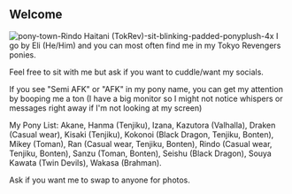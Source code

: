 ## Welcome
![pony-town-Rindo Haitani (TokRev)-sit-blinking-padded-ponyplush-4x](https://github.com/user-attachments/assets/db0ab7e2-2139-45dd-ab1e-a796063ef311)
I go by Eli (He/Him) and you can most often find me in my Tokyo Revengers ponies.

Feel free to sit with me but ask if you want to cuddle/want my socials.

If you see "Semi AFK" or "AFK" in my pony name, you can get my attention by booping me a ton (I have a big monitor so I might not notice whispers or messages right away if I'm not looking at my screen)

My Pony List: Akane, Hanma (Tenjiku), Izana, Kazutora (Valhalla), Draken (Casual wear), Kisaki (Tenjiku), Kokonoi (Black Dragon, Tenjiku, Bonten), Mikey (Toman), Ran (Casual wear, Tenjiku, Bonten), Rindo (Casual wear, Tenjiku, Bonten), Sanzu (Toman, Bonten), Seishu (Black Dragon), Souya Kawata (Twin Devils), Wakasa (Brahman).

Ask if you want me to swap to anyone for photos.
